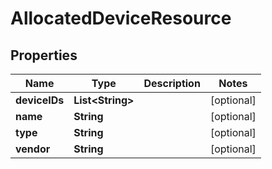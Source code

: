 

# AllocatedDeviceResource


## Properties

Name | Type | Description | Notes
------------ | ------------- | ------------- | -------------
**deviceIDs** | **List&lt;String&gt;** |  |  [optional]
**name** | **String** |  |  [optional]
**type** | **String** |  |  [optional]
**vendor** | **String** |  |  [optional]



